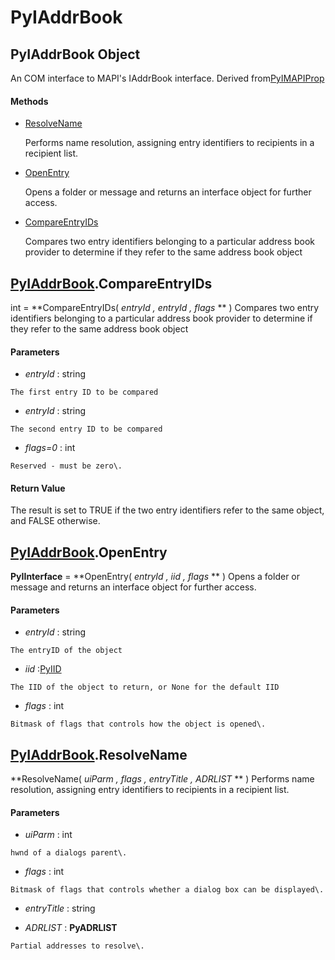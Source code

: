 # PyIAddrBook

## PyIAddrBook Object

An COM interface to MAPI's IAddrBook interface\.
Derived from[PyIMAPIProp](#pyimapiprop)

#### Methods


  - [ResolveName](PyIAddrBook.md#pyiaddrbookresolvename)

    Performs name resolution, assigning entry identifiers to recipients in a recipient list\.&nbsp;

  - [OpenEntry](PyIAddrBook.md#pyiaddrbookopenentry)

    Opens a folder or message and returns an interface object for further access\.&nbsp;

  - [CompareEntryIDs](PyIAddrBook.md#pyiaddrbookcompareentryids)

    Compares two entry identifiers belonging to a particular address book provider to determine if they refer to the same address book object&nbsp;

## [PyIAddrBook](#pyiaddrbook)\.CompareEntryIDs

int \= **CompareEntryIDs\( *entryId*  *, entryId*  *, flags* ** \)
Compares two entry identifiers belonging to a particular address book provider to determine if they refer to the same address book object

#### Parameters


  -  *entryId* : string

    The first entry ID to be compared

  -  *entryId* : string

    The second entry ID to be compared

  -  *flags\=0* : int

    Reserved - must be zero\.

#### Return Value
The result is set to TRUE if the two entry identifiers refer to the same object, and FALSE otherwise\.

## [PyIAddrBook](#pyiaddrbook)\.OpenEntry

 **PyIInterface** \= **OpenEntry\( *entryId*  *, iid*  *, flags* ** \)
Opens a folder or message and returns an interface object for further access\.

#### Parameters


  -  *entryId* : string

    The entryID of the object

  -  *iid* :[PyIID](#pyiid)

    The IID of the object to return, or None for the default IID

  -  *flags* : int

    Bitmask of flags that controls how the object is opened\.

## [PyIAddrBook](#pyiaddrbook)\.ResolveName

 **ResolveName\( *uiParm*  *, flags*  *, entryTitle*  *, ADRLIST* ** \)
Performs name resolution, assigning entry identifiers to recipients in a recipient list\.

#### Parameters


  -  *uiParm* : int

    hwnd of a dialogs parent\.

  -  *flags* : int

    Bitmask of flags that controls whether a dialog box can be displayed\.

  -  *entryTitle* : string

    

  -  *ADRLIST* : **PyADRLIST** 

    Partial addresses to resolve\.
